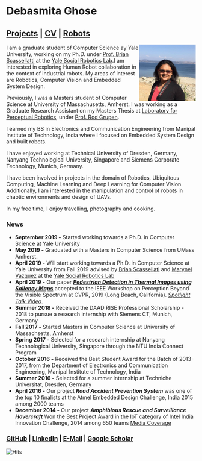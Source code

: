 # Debasmita Ghose

## [Projects](https://debasmitaghose.github.io/Projects/) | [CV](https://debasmitaghose.github.io/CV/) | [Robots](https://debasmitaghose.github.io/Robots/)



<p>
<img src="profile.jpg" width="150" height="150" align="right"/>
</p>

I am a graduate student of Computer Science ay Yale University, working on my Ph.D. under [Prof. Brian Scassellatti](http://cs-www.cs.yale.edu/homes/scaz/) at the [Yale Social Robotics Lab](https://scazlab.yale.edu/).I am interested in exploring Human Robot collaboration in the context of industrial robots. My areas of interest are Robotics, Computer Vision and Embedded System Design.  


Previously, I was a Masters student of Computer Science at University of Massachusetts, Amherst. I was working as a Graduate Research Assistant on my Masters Thesis at [Laboratory for Perceptual Robotics](https://www-robotics.cs.umass.edu/), under [Prof. Rod Grupen](http://www-robotics.cs.umass.edu/~grupen/home.html). 

I earned my BS in Electronics and Communication Engineering from Manipal Institute of Technology, India where I focused on Embedded System Design and built robots. 

I have enjoyed working at Technical University of Dresden, Germany, Nanyang Technological University, Singapore and Siemens Corporate Technology, Munich, Germany. 

I have been involved in projects in the domain of Robotics,  Ubiquitous Computing,  Machine Learning and Deep Learning for Computer Vision. Additionally,  I am interested in the manipulation and control of robots in chaotic environments and design of UAVs.

In my free time, I enjoy travelling, photography and cooking. 

### News

- **September 2019 -** Started working towards a Ph.D. in Computer Science at Yale University
- **May 2019 -** Graduated with a Masters in Computer Science from UMass Amherst. 
- **April 2019 -** Will start working towards a Ph.D. in Computer Science at Yale University from Fall 2019 advised by [Brian Scassellati](http://cs-www.cs.yale.edu/homes/scaz/) and [Marynel Vazquez](http://www.marynel.net/) at the [Yale Social Robotics Lab](https://scazlab.yale.edu/)
- **April 2019 -** Our paper [***Pedestrian Detection in Thermal Images using Saliency Maps***](https://arxiv.org/abs/1904.06859?context=cs) accepted to the IEEE Workshop on Perception Beyond the Visible Spectrum at CVPR, 2019 (Long Beach, California). <span style="color:red">*[Spotlight Talk Video](https://www.youtube.com/watch?v=Ohs6VUkdcQU&t=19s)*</span>.
- **Summer 2018 -** Received the DAAD RISE Professional Scholarship - 2018 to pursue a research internship with Siemens CT, Munich, Germany
- **Fall 2017 -** Started Masters in Computer Science at University of Massachsetts, Amherst 
- **Spring 2017 -** Selected for a research internship at Nanyang Technological University, Singapore through the NTU India Connect Program 
- **October 2016 -** Received the Best Student Award for the Batch of 2013-2017, from the Department of Electronics and Communication Engineering, Manipal Institute of Technology, India
- **Summer 2016 -** Selected for a summer internship at Techniche Universitat, Dresden, Germany
- **April 2016 -** Our project ***Road Accident Prevention System*** was one of the top 10 finalists at the Atmel Embedded Design Challenge, India 2015 among 2000 teams
- **December 2014 -** Our project ***Amphibious Rescue and Surveillance Hovercraft*** Won the Best Project Award in the IoT category of Intel India Innovation Challenge, 2014 among 650 teams [Media Coverage](http://thebengalurutimes.blogspot.com/2014/12/intel-india-hosts-first-ever-intel.html)


### [GitHub](https://github.com/DebasmitaGhose/) | [LinkedIn](https://www.linkedin.com/in/debasmita-ghose-59859763/) | <a href="mailto:dghose@umass.edu" target="_top">E-Mail</a> | [Google Scholar](https://scholar.google.com/citations?user=cgF857gAAAAJ&hl=en)

![Hits](https://hitcounter.pythonanywhere.com/count/tag.svg?url=https%3A%2F%2Fdebasmitaghose.github.io%2FDebasmita-Ghose%2F)

